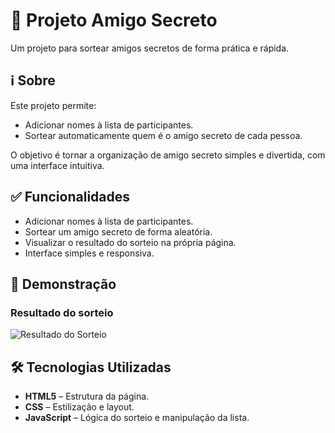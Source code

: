# 🎁 Projeto Amigo Secreto

Um projeto para sortear amigos secretos de forma prática e rápida.

## ℹ️ Sobre
Este projeto permite:
- Adicionar nomes à lista de participantes.
- Sortear automaticamente quem é o amigo secreto de cada pessoa.

O objetivo é tornar a organização de amigo secreto simples e divertida, com uma interface intuitiva.

## ✅ Funcionalidades
- Adicionar nomes à lista de participantes.
- Sortear um amigo secreto de forma aleatória.
- Visualizar o resultado do sorteio na própria página.
- Interface simples e responsiva.

## 📸 Demonstração


### Resultado do sorteio
![Resultado do Sorteio](./img/sorteio.png)  

## 🛠 Tecnologias Utilizadas
- **HTML5** – Estrutura da página.  
- **CSS** – Estilização e layout.  
- **JavaScript** – Lógica do sorteio e manipulação da lista.

